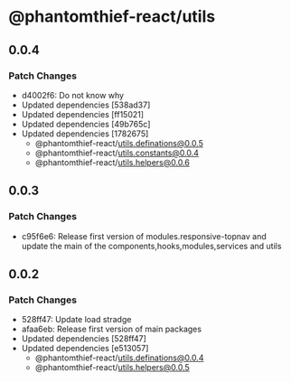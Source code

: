 # @phantomthief-react/utils

## 0.0.4

### Patch Changes

- d4002f6: Do not know why
- Updated dependencies [538ad37]
- Updated dependencies [ff15021]
- Updated dependencies [49b765c]
- Updated dependencies [1782675]
  - @phantomthief-react/utils.definations@0.0.5
  - @phantomthief-react/utils.constants@0.0.4
  - @phantomthief-react/utils.helpers@0.0.6

## 0.0.3

### Patch Changes

- c95f6e6: Release first version of modules.responsive-topnav and update the main of the components,hooks,modules,services and utils

## 0.0.2

### Patch Changes

- 528ff47: Update load stradge
- afaa6eb: Release first version of main packages
- Updated dependencies [528ff47]
- Updated dependencies [e513057]
  - @phantomthief-react/utils.definations@0.0.4
  - @phantomthief-react/utils.helpers@0.0.5
